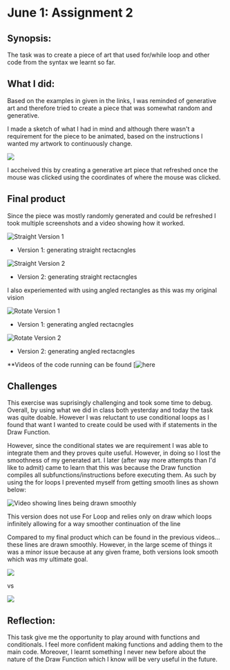 # June 1: Assignment 2

## Synopsis:

The task was to create a piece of art that used for/while loop and other code from the syntax we learnt so far. 

## What I did:
Based on the examples in given in the links, I was reminded of generative art and therefore tried to create a piece that was somewhat random and generative.

I made a sketch of what I had in mind and although there wasn't a requirement for the piece to be animated, based on the instructions I wanted my artwork to continuously change.

![](sketch.jpg)

I accheived this by creating a generative art piece that refreshed once the mouse was clicked using the coordinates of where the mouse was clicked.

## Final product

Since the piece was mostly randomly generated and could be refreshed I took multiple screenshots and a video showing how it worked.

![Straight Version 1](straight1.png)

- Version 1: generating straight rectacngles

![Straight Version 2](straight2.png)

- Version 2: generating straight rectacngles

I also experiemented with using angled rectangles as this was my original vision

![Rotate Version 1](rotate1.png)

- Version 1: generating angled rectacngles

![Rotate Version 2](rotate2.png)

- Version 2: generating angled rectacngles

**Videos of the code running can be found [![here](https://www.youtube.com/playlist?list=PLby9sGn7NkDsMAqRDQlPR8eJAiMGtrFSW)

## Challenges

This exercise was suprisingly challenging and took some time to debug. Overall, by using what we did in class both yesterday and today the task was quite doable. However I was reluctant to use conditional loops as I found that want I wanted to create could be used with if statements in the Draw Function. 

However, since the conditional states we are requirement I was able to integrate them and they proves quite useful. However, in doing so I lost the smoothness of my generated art. I later (after way more attempts than I'd like to admit) came to learn that this was because the Draw function compiles all subfunctions/instructions before executing them. As such by using the for loops I prevented myself from getting smooth lines as shown below:

![Video showing lines being drawn smoothly](https://youtu.be/S19czpiJNQc)

This version does not use For Loop and relies only on draw which loops infinitely allowing for a way smoother continuation of the line

Compared to my final product which can be found in the previous videos... these lines are drawn smoothly. However, in the large sceme of things it was a minor issue because at any given frame, both versions look smooth which was my ultimate goal.

![](curve1.png)

vs

![](rotate1.png)

## Reflection:

This task give me the opportunity to play around with functions and conditionals. I feel more confident making functions and adding them to the main code. Moreover, I learnt something I never new before about the nature of the Draw Function which I know will be very useful in the future. 



